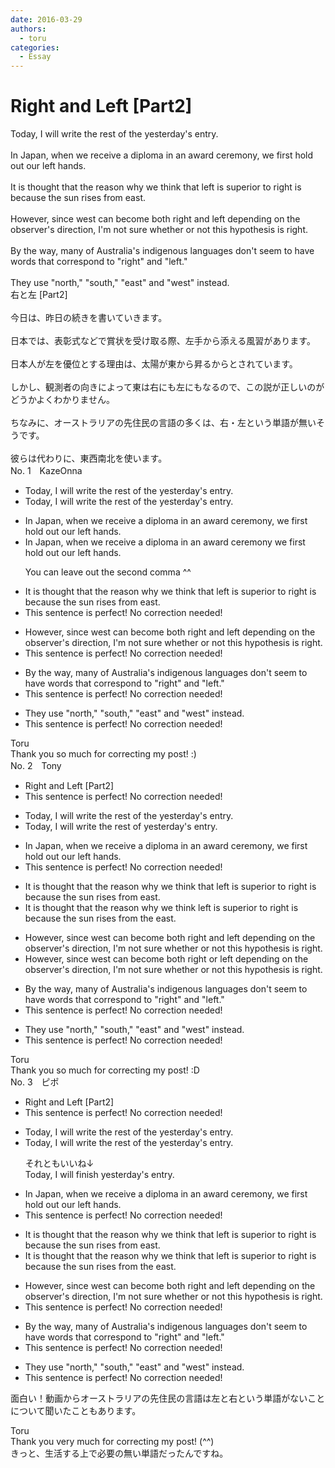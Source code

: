 ```yaml
---
date: 2016-03-29
authors:
  - toru
categories:
  - Essay
---
```


<h1 id="subject_show">Right and Left [Part2]</h1>
<div class="date" hidden>Mar 29, 2016 08:38</div>
<div id="post"><div id="body_show_ori">
Today, I will write the rest of the yesterday's entry.<br/><br/>In Japan, when we receive a diploma in an award ceremony, we first hold out our left hands.<br/><br/>It is thought that the reason why we think that left is superior to right is because the sun rises from east.<br/><br/>However, since west can become both right and left depending on the observer's direction, I'm not sure whether or not this hypothesis is right.<br/><br/>By the way, many of Australia's indigenous languages don't seem to have words that correspond to "right" and "left."<br/><br/>They use "north," "south," "east" and "west" instead.
</div></div>

<!-- more -->

<div id="post_ja"><div id="body_show_mo">
右と左 [Part2]<br/><br/>今日は、昨日の続きを書いていきます。<br/><br/>日本では、表彰式などで賞状を受け取る際、左手から添える風習があります。<br/><br/>日本人が左を優位とする理由は、太陽が東から昇るからとされています。<br/><br/>しかし、観測者の向きによって東は右にも左にもなるので、この説が正しいのがどうかよくわかりません。<br/><br/>ちなみに、オーストラリアの先住民の言語の多くは、右・左という単語が無いそうです。<br/><br/>彼らは代わりに、東西南北を使います。
</div></div>
<div id="block"><div class="first_name"> No. 1　<span class="just_name">KazeOnna</span></div><div id="block2">
<ul class="correction_field">
<li class="incorrect">Today, I will write the rest of the yesterday's entry.</li>
<li class="corrected correct">
Today, I will write the rest of <span class="sline">the</span> yesterday's entry.
</li>
</ul>
<ul class="correction_field">
<li class="incorrect">In Japan, when we receive a diploma in an award ceremony, we first hold out our left hands.</li>
<li class="corrected correct">
In Japan, when we receive a diploma in an award ceremony we first hold out our left hands.
<p class="correction_comment">You can leave out the second comma ^^</p>
</li>
</ul>
<ul class="correction_field">
<li class="incorrect">It is thought that the reason why we think that left is superior to right is because the sun rises from east.</li>
<li class="corrected perfect">This sentence is perfect! No correction needed!</li>
</ul>
<ul class="correction_field">
<li class="incorrect">However, since west can become both right and left depending on the observer's direction, I'm not sure whether or not this hypothesis is right.</li>
<li class="corrected perfect">This sentence is perfect! No correction needed!</li>
</ul>
<ul class="correction_field">
<li class="incorrect">By the way, many of Australia's indigenous languages don't seem to have words that correspond to "right" and "left."</li>
<li class="corrected perfect">This sentence is perfect! No correction needed!</li>
</ul>
<ul class="correction_field">
<li class="incorrect">They use "north," "south," "east" and "west" instead.</li>
<li class="corrected perfect">This sentence is perfect! No correction needed!</li>
</ul>
</div><div class="name"><span class="just_name">Toru</span><br>
Thank you so much for correcting my post! :)
</div>
</div>
<div id="block"><div class="first_name"> No. 2　<span class="just_name">Tony</span></div><div id="block2">
<ul class="correction_field">
<li class="incorrect">Right and Left [Part2]</li>
<li class="corrected perfect">This sentence is perfect! No correction needed!</li>
</ul>
<ul class="correction_field">
<li class="incorrect">Today, I will write the rest of the yesterday's entry.</li>
<li class="corrected correct">
Today, I will write the rest of yesterday's entry.
</li>
</ul>
<ul class="correction_field">
<li class="incorrect">In Japan, when we receive a diploma in an award ceremony, we first hold out our left hands.</li>
<li class="corrected perfect">This sentence is perfect! No correction needed!</li>
</ul>
<ul class="correction_field">
<li class="incorrect">It is thought that the reason why we think that left is superior to right is because the sun rises from east.</li>
<li class="corrected correct">
It is thought that the reason why we think left is superior to right is because the sun rises from <span class="f_blue">the</span> east.
</li>
</ul>
<ul class="correction_field">
<li class="incorrect">However, since west can become both right and left depending on the observer's direction, I'm not sure whether or not this hypothesis is right.</li>
<li class="corrected correct">
However, since west can become both right <span class="f_blue">or</span> left depending on the observer's direction, I'm not sure whether or not this hypothesis is right.
</li>
</ul>
<ul class="correction_field">
<li class="incorrect">By the way, many of Australia's indigenous languages don't seem to have words that correspond to "right" and "left."</li>
<li class="corrected perfect">This sentence is perfect! No correction needed!</li>
</ul>
<ul class="correction_field">
<li class="incorrect">They use "north," "south," "east" and "west" instead.</li>
<li class="corrected perfect">This sentence is perfect! No correction needed!</li>
</ul>
</div><div class="name"><span class="just_name">Toru</span><br>
Thank you so much for correcting my post! :D
</div>
</div>
<div id="block"><div class="first_name"> No. 3　<span class="just_name">ピポ</span></div><div id="block2">
<ul class="correction_field">
<li class="incorrect">Right and Left [Part2]</li>
<li class="corrected perfect">This sentence is perfect! No correction needed!</li>
</ul>
<ul class="correction_field">
<li class="incorrect">Today, I will write the rest of the yesterday's entry.</li>
<li class="corrected correct">
Today, I will write the rest of <span class="f_red"><span class="sline">the</span></span> yesterday's entry.
<p class="correction_comment">それともいいね↓<br/>Today, I will finish yesterday's entry.</p>
</li>
</ul>
<ul class="correction_field">
<li class="incorrect">In Japan, when we receive a diploma in an award ceremony, we first hold out our left hands.</li>
<li class="corrected perfect">This sentence is perfect! No correction needed!</li>
</ul>
<ul class="correction_field">
<li class="incorrect">It is thought that the reason why we think that left is superior to right is because the sun rises from east.</li>
<li class="corrected correct">
It is thought that the reason why we think that left is superior to right is because the sun rises from <span class="f_blue">the</span> east.
</li>
</ul>
<ul class="correction_field">
<li class="incorrect">However, since west can become both right and left depending on the observer's direction, I'm not sure whether or not this hypothesis is right.</li>
<li class="corrected perfect">This sentence is perfect! No correction needed!</li>
</ul>
<ul class="correction_field">
<li class="incorrect">By the way, many of Australia's indigenous languages don't seem to have words that correspond to "right" and "left."</li>
<li class="corrected perfect">This sentence is perfect! No correction needed!</li>
</ul>
<ul class="correction_field">
<li class="incorrect">They use "north," "south," "east" and "west" instead.</li>
<li class="corrected perfect">This sentence is perfect! No correction needed!</li>
</ul>
<p class="comment_small">
 面白い！動画からオーストラリアの先住民の言語は左と右という単語がないことについて聞いたこともあります。
</p>

</div><div class="name"><span class="just_name">Toru</span><br>
Thank you very much for correcting my post! (^^)<br/>きっと、生活する上で必要の無い単語だったんですね。
</div>
</div>
